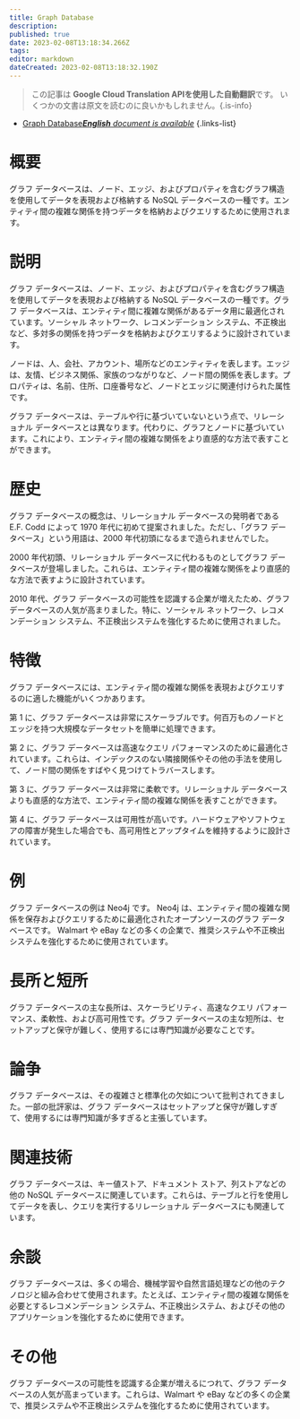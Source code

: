 ```yaml
---
title: Graph Database
description: 
published: true
date: 2023-02-08T13:18:34.266Z
tags: 
editor: markdown
dateCreated: 2023-02-08T13:18:32.190Z
---
```


> この記事は **Google Cloud Translation APIを使用した自動翻訳**です。
いくつかの文書は原文を読むのに良いかもしれません。{.is-info}



- [Graph Database***English** document is available*](/en/Knowledge-base/Dictionary/graph-database)
{.links-list}


# 概要
グラフ データベースは、ノード、エッジ、およびプロパティを含むグラフ構造を使用してデータを表現および格納する NoSQL データベースの一種です。エンティティ間の複雑な関係を持つデータを格納およびクエリするために使用されます。

# 説明
グラフ データベースは、ノード、エッジ、およびプロパティを含むグラフ構造を使用してデータを表現および格納する NoSQL データベースの一種です。グラフ データベースは、エンティティ間に複雑な関係があるデータ用に最適化されています。ソーシャル ネットワーク、レコメンデーション システム、不正検出など、多対多の関係を持つデータを格納およびクエリするように設計されています。

ノードは、人、会社、アカウント、場所などのエンティティを表します。エッジは、友情、ビジネス関係、家族のつながりなど、ノード間の関係を表します。プロパティは、名前、住所、口座番号など、ノードとエッジに関連付けられた属性です。

グラフ データベースは、テーブルや行に基づいていないという点で、リレーショナル データベースとは異なります。代わりに、グラフとノードに基づいています。これにより、エンティティ間の複雑な関係をより直感的な方法で表すことができます。

# 歴史
グラフ データベースの概念は、リレーショナル データベースの発明者である E.F. Codd によって 1970 年代に初めて提案されました。ただし、「グラフ データベース」という用語は、2000 年代初頭になるまで造られませんでした。

2000 年代初頭、リレーショナル データベースに代わるものとしてグラフ データベースが登場しました。これらは、エンティティ間の複雑な関係をより直感的な方法で表すように設計されています。

2010 年代、グラフ データベースの可能性を認識する企業が増えたため、グラフ データベースの人気が高まりました。特に、ソーシャル ネットワーク、レコメンデーション システム、不正検出システムを強化するために使用されました。

# 特徴
グラフ データベースには、エンティティ間の複雑な関係を表現およびクエリするのに適した機能がいくつかあります。

第 1 に、グラフ データベースは非常にスケーラブルです。何百万ものノードとエッジを持つ大規模なデータセットを簡単に処理できます。

第 2 に、グラフ データベースは高速なクエリ パフォーマンスのために最適化されています。これらは、インデックスのない隣接関係やその他の手法を使用して、ノード間の関係をすばやく見つけてトラバースします。

第 3 に、グラフ データベースは非常に柔軟です。リレーショナル データベースよりも直感的な方法で、エンティティ間の複雑な関係を表すことができます。

第 4 に、グラフ データベースは可用性が高いです。ハードウェアやソフトウェアの障害が発生した場合でも、高可用性とアップタイムを維持するように設計されています。

# 例
グラフ データベースの例は Neo4j です。 Neo4j は、エンティティ間の複雑な関係を保存およびクエリするために最適化されたオープンソースのグラフ データベースです。 Walmart や eBay などの多くの企業で、推奨システムや不正検出システムを強化するために使用されています。

# 長所と短所
グラフ データベースの主な長所は、スケーラビリティ、高速なクエリ パフォーマンス、柔軟性、および高可用性です。グラフ データベースの主な短所は、セットアップと保守が難しく、使用するには専門知識が必要なことです。

# 論争
グラフ データベースは、その複雑さと標準化の欠如について批判されてきました。一部の批評家は、グラフ データベースはセットアップと保守が難しすぎて、使用するには専門知識が多すぎると主張しています。

# 関連技術
グラフ データベースは、キー値ストア、ドキュメント ストア、列ストアなどの他の NoSQL データベースに関連しています。これらは、テーブルと行を使用してデータを表し、クエリを実行するリレーショナル データベースにも関連しています。

# 余談
グラフ データベースは、多くの場合、機械学習や自然言語処理などの他のテクノロジと組み合わせて使用されます。たとえば、エンティティ間の複雑な関係を必要とするレコメンデーション システム、不正検出システム、およびその他のアプリケーションを強化するために使用できます。

# その他
グラフ データベースの可能性を認識する企業が増えるにつれて、グラフ データベースの人気が高まっています。これらは、Walmart や eBay などの多くの企業で、推奨システムや不正検出システムを強化するために使用されています。